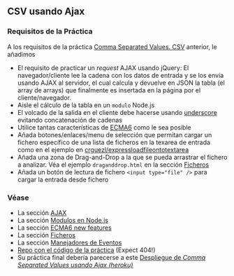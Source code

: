 ## CSV usando Ajax

### Requisitos de la Práctica

A los requisitos de la práctica [Comma Separated Values. CSV](csv.md)
anterior, le añadimos 

* El requisito de practicar un *request* AJAX usando jQuery: El navegador/cliente lee la cadena con los datos de entrada y se los envía usando AJAX al servidor, el cual calcula y devuelve en JSON la tabla (el array de arrays) que finalmente es insertada en la página por el cliente/navegador.
* Aisle el cálculo de la tabla en un `modulo` Node.js
* El volcado de la salida en el cliente debe hacerse usando [underscore](http://underscorejs.org/) evitando concatenación de cadenas
* Utilice tantas características de [ECMA6](../apuntes/ecma6.md) como le sea posible
* Añada botones/enlaces/menu de selección que permitan cargar un fichero específico de una lista de ficheros en la texarea de entrada como en el ejemplo en [crguezl/expressloadfileontotextarea](https://github.com/crguezl/expressloadfileontotextarea)
* Añada una zona de Drag-and-Drop a la que se pueda arrastrar el fichero a analizar. Véa el ejemplo `draganddrop.html`
en la sección [Ficheros](../apuntes/files.md)
* Añada un botón de lectura de fichero  `<input type="file" />` para cargar la entrada desde fichero

### Véase

* La sección [AJAX](../apuntes/ajax.md)
* La sección [Modulos en Node.js](../apuntes/packages/modulesnodejs.md)
* La sección [ECMA6 new features](../apuntes/ecma6.md)
* La sección [Ficheros](../apuntes/files.md)
* La sección [Manejadores de Eventos](../apuntes/manejadoresdeeventos.md)
* [Repo con el código de la práctica](https://github.com/ULL-ESIT-GRADOII-DSI/csv-ajax) (Expect 404!)
* Su práctica final debería parecerse a este [Despliegue de *Comma Separated Values usando Ajax (heroku)*](https://cvsajax.herokuapp.com/)



